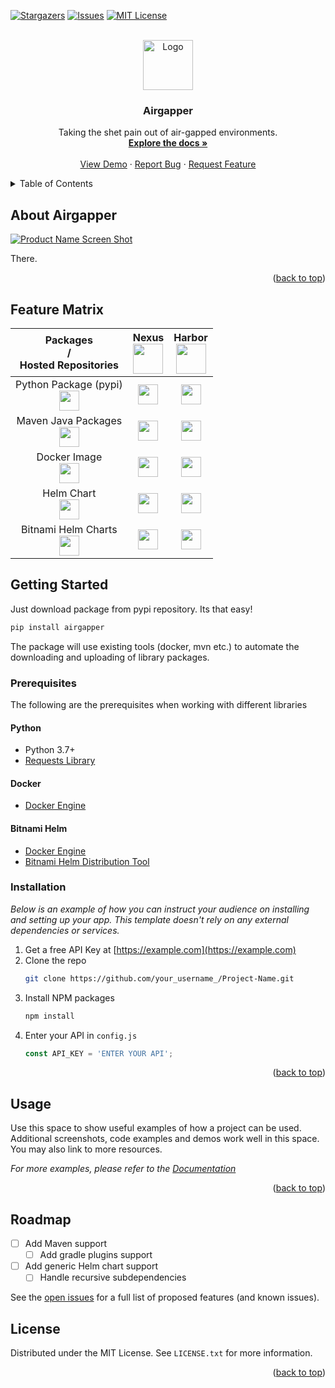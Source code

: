 <a name="readme-top"></a>

<!-- [![Contributors][contributors-shield]][contributors-url]
[![Forks][forks-shield]][forks-url] -->
[![Stargazers][stars-shield]][stars-url]
[![Issues][issues-shield]][issues-url]
[![MIT License][license-shield]][license-url]


<!-- PROJECT LOGO -->
<br />
<div align="center">
  <a href="https://github.com/othneildrew/Best-README-Template">
    <img src="images/logo.png" alt="Logo" width="80" height="80">
  </a>

  <h3 align="center">Airgapper</h3>

  <p align="center">
    Taking the shet pain out of air-gapped environments.
    <br />
    <a href="https://github.com/othneildrew/Best-README-Template"><strong>Explore the docs »</strong></a>
    <br />
    <br />
    <a href="https://github.com/othneildrew/Best-README-Template">View Demo</a>
    ·
    <a href="https://github.com/othneildrew/Best-README-Template/issues/new?labels=bug&template=bug-report---.md">Report Bug</a>
    ·
    <a href="https://github.com/othneildrew/Best-README-Template/issues/new?labels=enhancement&template=feature-request---.md">Request Feature</a>
  </p>
</div>


<!-- TABLE OF CONTENTS -->
<details>
  <summary>Table of Contents</summary>
  <ol>
    <li>
      <a href="#about-the-project">About The Project</a>
      <ul>
        <li><a href="#built-with">Built With</a></li>
      </ul>
    </li>
    <li>
      <a href="#getting-started">Getting Started</a>
      <ul>
        <li><a href="#prerequisites">Prerequisites</a></li>
        <li><a href="#installation">Installation</a></li>
      </ul>
    </li>
    <li><a href="#usage">Usage</a></li>
    <li><a href="#roadmap">Roadmap</a></li>
    <li><a href="#contributing">Contributing</a></li>
    <li><a href="#license">License</a></li>
    <li><a href="#contact">Contact</a></li>
    <li><a href="#acknowledgments">Acknowledgments</a></li>
  </ol>
</details>


<!-- ABOUT THE PROJECT -->
## About Airgapper

[![Product Name Screen Shot][product-screenshot]](https://example.com)

There.


<p align="right">(<a href="#readme-top">back to top</a>)</p>

## Feature Matrix

<table class="tg" align=center>
  <thead>
  <tr>
    <th class="tg-repo">Packages<br>/<br>Hosted Repositories</th>
    <th class="tg-repo" align=center>
      <span>Nexus</span><br>
      <img height="48px" src="https://www.sonatype.com/hubfs/2019%20Product%20logo/Product%20Logo%20SVGs/NexusRepo_Vertical.svg">
    </th>
    <th class="tg-repo" align=center>
      <span>Harbor</span><br>
      <img height="48px" src="https://landscape.cncf.io/logos/de4f2dfd628db72e7d482ff0d9d22f0615f800a222ce7c8d6d2b5a147da77883.svg">
    </th>
  </tr></thead>
<tbody>
  <tr>
    <td class="tg-package" align=center>
      <span>Python Package (pypi)</span><br>
      <img height="32px" src="https://cdn.svgporn.com/logos/python.svg">
    </td>
    <td class="tg-normal" align=center>
      <img class="tick-icon" src="https://cdn-icons-png.flaticon.com/512/2550/2550322.png" height=32px width=32px >
    </td>
    <td class="tg-NA" align=center>
      <img class="cross-icon" src="https://cdn-icons-png.flaticon.com/512/3389/3389149.png" height=32px width=32px >
    </td> 
    <!-- &#x274C;< -->
      <!-- <img height="64px" src="https://cdn3.iconfinder.com/data/icons/meteocons/512/n-a-512.png"> -->
  </tr>
  <tr>
    <td class="tg-package" align=center>
      <span>Maven Java Packages</span><br> 
      <img height="32px" src="https://cdn.svgporn.com/logos/maven.svg">
    </td>
    <td class="tg-normal" align=center>
      <img class="tick-icon" src="https://cdn-icons-png.flaticon.com/512/2550/2550322.png" height=32px width=32px >
    </td>
    <td class="tg-NA" align=center>
      <img class="cross-icon" src="https://cdn-icons-png.flaticon.com/512/3389/3389149.png" height=32px width=32px >
    </td> 
  </tr>
  <tr>
    <td class="tg-package" align=center>
      <span>Docker Image</span><br>
      <img height="32px" src="https://cdn.svgporn.com/logos/docker-icon.svg">
    </td>
    <td class="tg-normal" align=center>
      <img class="tick-icon" src="https://cdn-icons-png.flaticon.com/512/2550/2550322.png" height=32px width=32px >
    </td>
    <td class="tg-normal" align=center>
      <img class="tick-icon" src="https://cdn-icons-png.flaticon.com/512/2550/2550322.png" height=32px width=32px >
    </td>
  </tr>
  <tr>
    <td class="tg-package" align=center>
      <span>Helm Chart</span><br>
      <img height="32px" src="https://cdn.svgporn.com/logos/helm.svg">
    </td>
    <td class="tg-normal" align=center>
      <img class="wip-icon" src="https://cdn-icons-png.flaticon.com/512/10295/10295925.png" height=32px width=32px>    
    </td>
    <td class="tg-normal" align=center>
      <img class="wip-icon" src="https://cdn-icons-png.flaticon.com/512/10295/10295925.png" height=32px width=32px>    
    </td>
  </tr>
  <tr>
    <td class="tg-package" align=center>
      <span>Bitnami Helm Charts</span><br>
      <img height="32px" src="https://cdn.svgporn.com/logos/bitnami.svg">
    </td>
    <td class="tg-normal" align=center>
      <img class="wip-icon" src="https://cdn-icons-png.flaticon.com/512/10295/10295925.png" height=32px width=32px>    
    </td>
    <td class="tg-normal" align=center>
      <img class="tick-icon" src="https://cdn-icons-png.flaticon.com/512/2550/2550322.png" height=32px width=32px >
    </td>
  </tr>
</tbody>
</table>



<!-- GETTING STARTED -->
## Getting Started

Just download package from pypi repository. Its that easy!
  ```sh
  pip install airgapper
  ```

The package will use existing tools (docker, mvn etc.) to automate the downloading and uploading of library packages.

### Prerequisites

The following are the prerequisites when working with different libraries

#### Python
- Python 3.7+
- [Requests Library](https://pypi.org/project/requests/)

#### Docker
- [Docker Engine](https://docs.docker.com/engine/)

#### Bitnami Helm
- [Docker Engine](https://docs.docker.com/engine/)
- [Bitnami Helm Distribution Tool](https://github.com/vmware-labs/distribution-tooling-for-helm) 

### Installation

_Below is an example of how you can instruct your audience on installing and setting up your app. This template doesn't rely on any external dependencies or services._

1. Get a free API Key at [https://example.com](https://example.com)
2. Clone the repo
   ```sh
   git clone https://github.com/your_username_/Project-Name.git
   ```
3. Install NPM packages
   ```sh
   npm install
   ```
4. Enter your API in `config.js`
   ```js
   const API_KEY = 'ENTER YOUR API';
   ```

<p align="right">(<a href="#readme-top">back to top</a>)</p>



<!-- USAGE EXAMPLES -->
## Usage

Use this space to show useful examples of how a project can be used. Additional screenshots, code examples and demos work well in this space. You may also link to more resources.

_For more examples, please refer to the [Documentation](https://example.com)_

<p align="right">(<a href="#readme-top">back to top</a>)</p>



<!-- ROADMAP -->
## Roadmap

- [ ] Add Maven support
  - [ ] Add gradle plugins support
- [ ] Add generic Helm chart support
  - [ ] Handle recursive subdependencies

See the [open issues](https://github.com/othneildrew/Best-README-Template/issues) for a full list of proposed features (and known issues).


<!-- LICENSE -->
## License
Distributed under the MIT License. See `LICENSE.txt` for more information.
<p align="right">(<a href="#readme-top">back to top</a>)</p>


<!-- MARKDOWN LINKS & IMAGES -->
<!-- https://www.markdownguide.org/basic-syntax/#reference-style-links -->
[contributors-shield]: https://img.shields.io/github/contributors/puggrammer/airgapper.svg?style=for-the-badge
[contributors-url]: https://github.com/puggrammer/airgapper/graphs/contributors
[forks-shield]: https://img.shields.io/github/forks/puggrammer/airgapper.svg?style=for-the-badge
[forks-url]: https://github.com/puggrammer/airgapper/network/members
[stars-shield]: https://img.shields.io/github/stars/puggrammer/airgapper.svg?style=for-the-badge
[stars-url]: https://github.com/puggrammer/airgapper/stargazers
[issues-shield]: https://img.shields.io/github/issues/puggrammer/airgapper.svg?style=for-the-badge
[issues-url]: https://github.com/puggrammer/airgapper/issues
[license-shield]: https://img.shields.io/github/license/puggrammer/airgapper.svg?style=for-the-badge
[license-url]: https://github.com/puggrammer/airgapper/blob/master/LICENSE.txt
<!-- [linkedin-shield]: https://img.shields.io/badge/-LinkedIn-black.svg?style=for-the-badge&logo=linkedin&colorB=555
[linkedin-url]: https://linkedin.com/in/othneildrew -->
[product-screenshot]: images/screenshot.png
